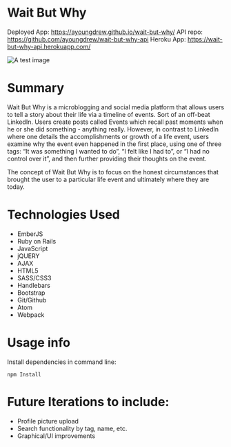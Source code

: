 # Wait But Why

Deployed App: https://ayoungdrew.github.io/wait-but-why/
API repo: https://github.com/ayoungdrew/wait-but-why-api
Heroku App: https://wait-but-why-api.herokuapp.com/

![A test image](https://res.cloudinary.com/duqjlnkij/image/upload/v1525723878/wait-but-why-screenshot_a.png)

# Summary

Wait But Why is a microblogging and social media platform that allows users to tell a story about their life via a timeline of events. Sort of an off-beat LinkedIn. Users create posts called Events which recall past moments when he or she did something - anything really. However, in contrast to LinkedIn where one details the accomplishments or growth of a life event, users examine why the event even happened in the first place, using one of three tags: “It was something I wanted to do”, “I felt like I had to”, or “I had no control over it”, and then further providing their thoughts on the event.

The concept of Wait But Why is to focus on the honest circumstances that brought the user to a particular life event and ultimately where they are today.


# Technologies Used

* EmberJS
* Ruby on Rails
* JavaScript
* jQUERY
* AJAX
* HTML5
* SASS/CSS3
* Handlebars
* Bootstrap
* Git/Github
* Atom
* Webpack

# Usage info
Install dependencies in command line:
```
npm Install
```

# Future Iterations to include:
* Profile picture upload
* Search functionality by tag, name, etc.
* Graphical/UI improvements
